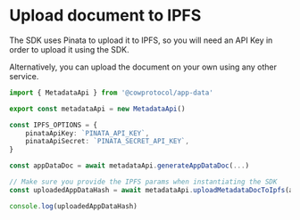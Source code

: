 # Upload document to IPFS

The SDK uses Pinata to upload it to IPFS, so you will need an API Key in order to upload it using the SDK.

Alternatively, you can upload the document on your own using any other service.

```typescript
import { MetadataApi } from '@cowprotocol/app-data'

export const metadataApi = new MetadataApi()

const IPFS_OPTIONS = {
    pinataApiKey: `PINATA_API_KEY`,
    pinataApiSecret: `PINATA_SECRET_API_KEY`,
}

const appDataDoc = await metadataApi.generateAppDataDoc(...)

// Make sure you provide the IPFS params when instantiating the SDK
const uploadedAppDataHash = await metadataApi.uploadMetadataDocToIpfs(appDataDoc, IPFS_OPTIONS)

console.log(uploadedAppDataHash)
```
